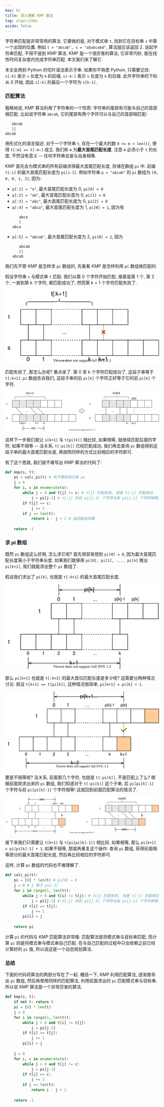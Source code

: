 ```yaml
---
key: 61
title: 深入理解 KMP 算法
tag: algorithms
aside: false
---
```

字符串匹配是非常常用的算法. 它要做的是, 对于模式串 `t`, 找到它在目标串 `s` 中第一个出现的位置. 例如 `t = "abcab", s = "ababcabd"`, 算法就应该返回 2. 说起字符串匹配, 不得不提到 KMP 算法. KMP 是一个很厉害的算法, 它非常巧妙, 能在线性时间复杂度内完成字符串匹配. 本文我们来了解它.

本文会用到 Python 的切片语法表示子串. 如果你不熟悉 Python, 只需要记住: `s[:k]` 表示 `s` 长度为 `k` 的前缀, `s[-k:]` 表示 `s` 长度为 `k` 的后缀. 此外字符串的下标从 0 开始, 因此 `s[:k]` 的最后一个字符为 `s[k-1]`.

### 匹配算法

粗略地说, KMP 算法利用了字符串的一个性质: 字符串的尾部有可能与自己的首部相匹配. 比如说字符串 `abcab`, 它的尾部有两个字符可以与自己的首部相匹配:

```
   abcab
   ||
abcab
```

用形式化的语言描述: 对于一个字符串 `t`, 存在一个最大的数 `0 <= m < len(t)`, 使得 `t[:m] == t[-m:]` 成立. 我们称 `m` 为**最大首尾匹配长度**. 注意 `m` 必须小于 `t` 的长度, 不然没有意义 -- 任何字符串总是与自身相等.

KMP 首先会为模式串的所有前缀求得最大首尾匹配长度, 存储在数组 `pi` 中. 前缀 `t[:i]` 的最大首尾匹配长度为 `pi[i-1]`. 例如字符串 `p = "abcab"` 的 `pi` 数组为 `[0, 0, 0, 1, 2]`, 因为:

- `p[:1] = "a"`, 最大首尾匹配长度为 0, `pi[0] = 0`
- `p[:2] = "ab"`, 最大首尾匹配长度为 0, `pi[1] = 0`
- `p[:3] = "abc"`, 最大首尾匹配长度为 0, `pi[2] = 0`
- `p[:4] = "abca"`, 最大首尾匹配长度为 1, `pi[0] = 1`, 因为有
    ```
       abca
       |
    abca
    ```
- `p[:5] = "abcab"`, 最大首尾匹配长度为 2, `pi[0] = 2`, 因为
    ```
       abcab
       ||
    abcab
    ```

我们先不管 KMP 是怎样求 `pi` 数组的, 先看看 KMP 是怎样利用 `pi` 数组做匹配的.

假设字符串 `s` 与模式串 `t` 匹配. 我们从第 0 个字符开始匹配, 接着是第 1 个, 第 2 个, 一直到第 k 个字符, 都匹配成功了; 然而第 k + 1 个字符匹配失败了.

![kmp_1](/assets/images/kmp_1.svg)

匹配失败了, 那怎么办呢? 重点来了. 第 0 至 k 个字符匹配成功了, 这段子串等于 `t[:k+1]`. `pi` 数组告诉我们, 这段子串的后 `pi[k]` 个字符正好等于它的前 `pi[k]` 个字符.

![kmp_2](/assets/images/kmp_2.svg)

这样下一步我们就让 `s[k+1]` 与 `t[pi[k]]` 相比较, 如果相等, 就继续匹配后面的字符; 如果不相等 -- 没关系, `t[:pi[k]]` 已经匹配成功, 我们再去查询 `pi` 数组得到这段子串的最大首尾匹配长度, 再按照同样的方式比较相应的字符即可.

有了这个思路, 我们就不难写出 KMP 算法的代码了:

```py
def kmp(s, t):
    pi = calc_pi(t) # 先不管如何计算 pi
    j = 0
    for i, c in enumerate(s):
        while j > 0 and t[j] != c: # t[j] 匹配失败, 但是 t[:j] 匹配成功
            j = pi[j-1] # t[:j] 的后 pi[j-1] 个字符与前 pi[j-1] 个字符相等, 下一步匹配 t[pi[j-1]]
        if t[j] == c:
            j += 1
        if j == len(t):
            return i - j + 1 # 返回起始位置

    return -1
```

### 求 pi 数组

既然 `pi` 数组这么好用, 怎么求它呢? 首先很容易想到 `pi[0] = 0`, 因为最大首尾匹配长度需小于字符串长度. 如果我们能够用 `pi[0], pi[1], ..., pi[k]` 推出 `pi[k+1]`, 我们就能求出整个 `pi` 数组了.

假设我们求出了 `pi[k]`, 也就是 `t[:k+1]` 的最大首尾匹配长度.

![kmp_3](/assets/images/kmp_3.svg)

那么 `pi[k+1]` 也就是 `t[:k+2]` 的最大首位匹配长度是多少呢? 这需要分两种情况讨论. 假设 `t[k+1] == t[pi[k]]`, 这种情况很简单, `pi[k+1] = pi[k] + 1`.

![kmp_4](/assets/images/kmp_4.svg)

要是不相等呢? 没关系, 前面那几个字符, 也就是 `t[:pi[k]]`, 不是匹配上了么? 根据前面刚求出来的 `pi` 数组, 我们知道对于 `t[:pi[k]]` 这个子串, 后 `pi[pi[k]-1]` 个字符与前 `pi[pi[k]-1]` 个字符相等! 这就回到前面匹配算法的情况了.

![kmp_5](/assets/images/kmp_5.svg)

接下来我们只需要让 `t[k+1]` 与 `t[pi[pi[k]-1]]` 相比较. 如果相等, 那么 `pi[k+1] = pi[pi[k]-1] + 1`; 如果不相等, 那就再重复这个操作: 查询 `pi` 数组, 获得前面相等部分的最大首尾匹配长度, 然后再比较相应的字符即可.

这样, 计算 `pi` 数组的代码也不难理解了.

```py
def calc_pi(t):
    pi = [0] * len(t) # pi[0] = 0
    j = 0 # j 等于 pi[-1]
    for i in range(1, len(t)):
        while j > 0 and t[i] != t[j]: # t[j] 匹配失败, 但是 t[:j] 匹配成功. 注意这里 j = pi[i-1]
            j = pi[j-1] # t[:j] 的后 pi[j-1] 个字符与前 pi[j-1] 个字符相等, 下一步匹配 t[pi[j-1]]
        if t[i] == t[j]:
            j += 1
        pi[i] = j

    return pi
```

计算 `pi` 的代码与 KMP 匹配算法非常像. 匹配算法是将模式串与目标串匹配, 而计算 `pi` 则是将模式串与模式串自己匹配. 在与自己匹配的过程中只会依赖之前已经计算好的 `pi` 值, 所以说这是一个动态规划算法.

### 总结

下面的代码将算法的两部分写在了一起. 概括一下, KMP 利用匹配算法, 逐渐推导出 `pi` 数组, 然后再使用同样的匹配算法, 利用前面求出的 `pi` 匹配模式串与目标串. 所以说 KMP 算法是一个非常厉害的算法.

```py
def kmp(s, t):
    if not t: return 0
    pi = [0] * len(t)
    j = 0
    for i in range(1, len(t)):
        while j > 0 and t[i] != t[j]:
            j = pi[j-1]
        if t[i] == t[j]:
            j += 1
        pi[i] = j

    j = 0
    for i, c in enumerate(s):
        while j > 0 and t[j] != c:
            j = pi[j-1]
        if t[j] == c:
            j += 1
        if j == len(t):
            return i - j + 1

    return -1
```
